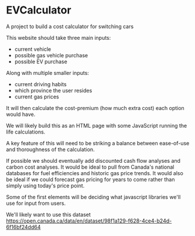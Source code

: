 # EVCalculator
A project to build a cost calculator for switching cars

This website should take three main inputs:
- current vehicle
- possible gas vehicle purchase
- possible EV purchase

Along with multiple smaller inputs:
- current driving habits
- which province the user resides
- current gas prices

It will then calculate the cost-premium (how much extra cost) each option would have.

We will likely build this as an HTML page with some JavaScript running the life calculations.

A key feature of this will need to be striking a balance between ease-of-use and thoroughness of the calculation.

If possible we should eventually add discounted cash flow analyses and carbon cost analyses.  It would be ideal to pull from Canada's national databases for fuel efficiencies and historic gas price trends.  It would also be ideal if we could forecast gas pricing for years to come rather than simply using today's price point.

Some of the first elements will be deciding what javascript libraries we'll use for input from users.

We'll likely want to use this dataset https://open.canada.ca/data/en/dataset/98f1a129-f628-4ce4-b24d-6f16bf24dd64

